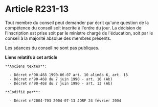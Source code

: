 # Article R231-13

Tout membre du conseil peut demander par écrit qu'une question de la compétence du conseil soit inscrite à l'ordre du jour.
La décision de l'inscription est prise soit par le ministre chargé de l'éducation, soit par le conseil à la majorité absolue
des membres présents.

Les séances du conseil ne sont pas publiques.

**Liens relatifs à cet article**

	**Anciens textes**:

	  - Décret n°90-468 1990-06-07 art. 10 alinéa 6, art. 13
	  - Décret n°90-468 du 7 juin 1990 - art. 10 (Ab)
	  - Décret n°90-468 du 7 juin 1990 - art. 13 (Ab)

	**Codifié par**:

	  - Décret n°2004-703 2004-07-13 JORF 24 février 2004
